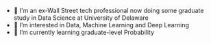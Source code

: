 - 👋 I'm an ex-Wall Street tech professional now doing some graduate study in Data Science at University of Delaware
- 👀 I’m interested in Data, Machine Learning and Deep Learning
- 🌱 I’m currently learning graduate-level Probability
